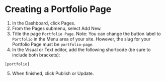 # Creating a Portfolio Page

1. In the Dashboard, click Pages.
2. From the Pages submenu, select Add New.
3. Title the page `Portfolio Page`. Note: You can change the button label to `Portfolio` in the Menu area of your site. However, the slug for your Portfolio Page must be `portfolio-page`.
4. In the Visual or Text editor, add the following shortcode \(be sure to include both brackets\):

  `[portfolio]`

5. When finished, click Publish or Update. 



